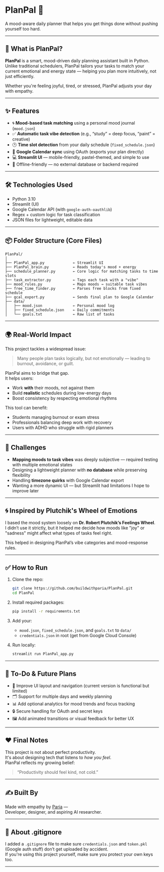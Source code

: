 
# PlanPal 💖  
A mood-aware daily planner that helps you get things done without pushing yourself too hard.

---

## 🧠 What is PlanPal?

**PlanPal** is a smart, mood-driven daily planning assistant built in Python.  
Unlike traditional schedulers, PlanPal tailors your tasks to match your current emotional and energy state — helping you plan more intuitively, not just efficiently.

Whether you're feeling joyful, tired, or stressed, PlanPal adjusts your day with empathy.

---

## ✨ Features

- 🌀 **Mood-based task matching** using a personal mood journal (`mood.json`)
- ✅ **Automatic task vibe detection** (e.g., “study” = deep focus, “paint” = creative)
- 🕒 **Time slot detection** from your daily schedule (`fixed_schedule.json`)
- 📆 **Google Calendar sync** using OAuth (exports your plan directly)
- 💻 **Streamlit UI** — mobile-friendly, pastel-themed, and simple to use
- 💾 Offline-friendly — no external database or backend required

---

## 🛠️ Technologies Used

- Python 3.10  
- Streamlit (UI)  
- Google Calendar API (with `google-auth-oauthlib`)  
- Regex + custom logic for task classification  
- JSON files for lightweight, editable data

---

## 📦 Folder Structure (Core Files)

```
PlanPal/
│
├── PlanPal_app.py             ← Streamlit UI
├── PlanPal_brain.py           ← Reads today's mood + energy
├── schedule_planner.py        ← Core logic for matching tasks to time slots
├── task_extractor.py          ← Tags each task with a "vibe"
├── mood_rules.py              ← Maps moods → suitable task vibes
├── free_time_finder.py        ← Parses free blocks from fixed schedule
├── gcal_export.py             ← Sends final plan to Google Calendar
├── data/
│   ├── mood.json              ← Personal mood log
│   ├── fixed_schedule.json    ← Daily commitments
│   └── goals.txt              ← Raw list of tasks
```

---

## 🌍 Real-World Impact

This project tackles a widespread issue:  
> Many people plan tasks logically, but not emotionally — leading to burnout, avoidance, or guilt.

PlanPal aims to bridge that gap.  
It helps users:
- Work **with** their moods, not against them
- Build **realistic** schedules during low-energy days
- Boost consistency by respecting emotional rhythms

This tool can benefit:
- Students managing burnout or exam stress  
- Professionals balancing deep work with recovery  
- Users with ADHD who struggle with rigid planners

---

## 🚧 Challenges

- **Mapping moods to task vibes** was deeply subjective — required testing with multiple emotional states
- Designing a lightweight planner with **no database** while preserving flexibility
- Handling **timezone quirks** with Google Calendar export
- Wanting a more dynamic UI — but Streamlit had limitations I hope to improve later

---

## 🌀 Inspired by Plutchik's Wheel of Emotions

I based the mood system loosely on **Dr. Robert Plutchik’s Feelings Wheel**.  
I didn’t use it strictly, but it helped me decide how moods like "joy" or "sadness" might affect what types of tasks feel right.

This helped in designing PlanPal’s vibe categories and mood-response rules.

---

## ✅ How to Run

1. Clone the repo:
   ```bash
   git clone https://github.com/buildwithparia/PlanPal.git
   cd PlanPal
   ```

2. Install required packages:
   ```bash
   pip install -r requirements.txt
   ```

3. Add your:
   - `mood.json`, `fixed_schedule.json`, and `goals.txt` to `data/`
   - `credentials.json` in root (get from Google Cloud Console)

4. Run locally:
   ```bash
   streamlit run PlanPal_app.py
   ```

---

## 📌 To-Do & Future Plans

- 🔄 Improve UI layout and navigation (current version is functional but limited)
- 🗂️ Support for multiple days and weekly planning
- 📊 Add optional analytics for mood trends and focus tracking
- 🔒 Secure handling for OAuth and secret keys
- 🖼️ Add animated transitions or visual feedback for better UX

---

## ❤️ Final Notes

This project is not about perfect productivity.  
It's about designing tech that listens to *how you feel*.  
PlanPal reflects my growing belief:  
> “Productivity should feel kind, not cold.”

---

## ✍️ Built By

Made with empathy
by [Paria](https://github.com/buildwithparia) —  
Developer, designer, and aspiring AI researcher.

---

## 🔐 About .gitignore

I added a `.gitignore` file to make sure `credentials.json` and `token.pkl` (Google auth stuff) don’t get uploaded by accident.  
If you're using this project yourself, make sure you protect your own keys too.

---
